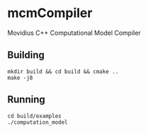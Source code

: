 # mcmCompiler
Movidius C++ Computational Model Compiler

## Building
```
mkdir build && cd build && cmake ..
make -j8
```

## Running
```
cd build/examples
./computation_model
```
